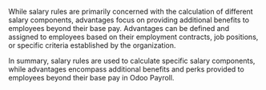 While salary rules are primarily concerned with the calculation of different salary components, advantages focus on providing additional benefits to employees beyond their base pay. Advantages can be defined and assigned to employees based on their employment contracts, job positions, or specific criteria established by the organization.

In summary, salary rules are used to calculate specific salary components, while advantages encompass additional benefits and perks provided to employees beyond their base pay in Odoo Payroll.